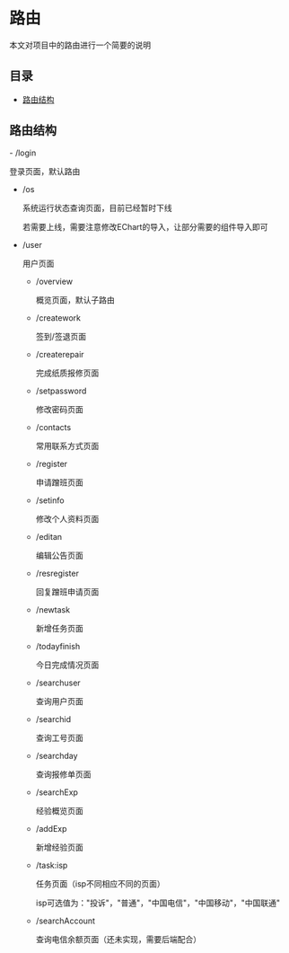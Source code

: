 # 路由
本文对项目中的路由进行一个简要的说明
## 目录
-  [路由结构](#structure)

<h2 id="structure">路由结构</h2>
- /login
  
  登录页面，默认路由

- /os

  系统运行状态查询页面，目前已经暂时下线
  
  若需要上线，需要注意修改EChart的导入，让部分需要的组件导入即可
  
- /user

  用户页面
  
  - /overview
  
    概览页面，默认子路由
  
  - /creatework
  
    签到/签退页面
    
  - /createrepair
  
    完成纸质报修页面
    
  - /setpassword
  
    修改密码页面

  - /contacts
  
    常用联系方式页面
    
  - /register
  
    申请蹭班页面
    
  - /setinfo
  
    修改个人资料页面
    
  - /editan
  
    编辑公告页面
    
  - /resregister
  
    回复蹭班申请页面
    
  - /newtask
  
    新增任务页面
    
  - /todayfinish
  
    今日完成情况页面
    
  - /searchuser
  
    查询用户页面
    
  - /searchid
  
    查询工号页面
    
  - /searchday
  
    查询报修单页面
    
  - /searchExp
  
    经验概览页面
    
  - /addExp
  
    新增经验页面
    
  - /task:isp
  
    任务页面（isp不同相应不同的页面）
    
    isp可选值为："投诉"，"普通"，"中国电信"，"中国移动"，"中国联通"
    
  - /searchAccount
  
    查询电信余额页面（还未实现，需要后端配合）
